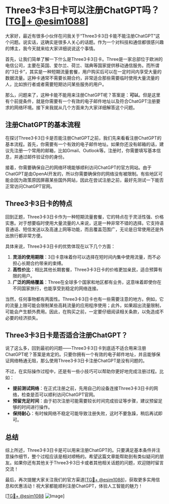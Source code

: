 # Three3卡3日卡可以注册ChatGPT吗？[[TG💪+ @esim1088](https://t.me/s/esim1088)]

大家好，最近有很多小伙伴在问我关于“Three3卡3日卡能不能注册ChatGPT”这个问题。说实话，这确实是很多人关心的话题。作为一个对科技和通信都很感兴趣的博主，我今天就来给大家详细说说这个事情。

首先，让我们简单了解一下什么是Three3卡3日卡。Three是一家总部位于欧洲的电信公司，主要在英国、爱尔兰、荷兰、瑞典等国家提供移动通信服务。而所谓的“3日卡”，其实是一种短期流量套餐，用户购买后可以在一定时间内享受大量的数据流量。这种卡通常不需要长期合约，非常适合那些需要临时使用大量流量的人，比如旅行者或者需要短期访问某些服务的用户。

那么，问题来了，这种卡能不能用来注册ChatGPT呢？答案是：**可以**。但是这里有个前提条件，就是你需要有一个有效的电子邮件地址以及符合ChatGPT注册要求的网络环境。接下来我就从几个方面来为大家详细解答这个问题。

## 注册ChatGPT的基本流程

在探讨Three3卡3日卡是否能注册ChatGPT之前，我们先来看看注册ChatGPT的基本流程。首先，你需要有一个有效的电子邮件地址。如果你还没有邮箱的话，建议先注册一个常用的邮箱，比如Gmail、Outlook等。注册时，你需要填写基本信息，并通过邮件验证你的身份。

接着，你需要确保自己的网络环境能够顺利访问ChatGPT的官方网站。由于ChatGPT是由OpenAI开发的，所以你需要确保你的网络没有被限制。有些地区可能会因为政策原因屏蔽某些国外网站，因此在尝试注册之前，最好先测试一下能否正常访问ChatGPT官网。

## Three3卡3日卡的特点

回到正题，Three3卡3日卡作为一种短期流量套餐，它的特点在于灵活性强、价格实惠。对于想要临时使用大量流量的人来说，这是一种非常不错的选择。它支持语音通话、短信发送以及高速上网等功能，而且覆盖范围广，无论是日常使用还是外出旅行都非常方便。

具体来说，Three3卡3日卡的优势体现在以下几个方面：

1. **灵活的使用期限**：3日卡意味着你可以选择在短时间内集中使用流量，而不必担心长期合约带来的束缚。
2. **高性价比**：相比其他长期套餐，Three3卡3日卡的价格更加亲民，适合预算有限的用户。
3. **广泛的网络覆盖**：Three在全球多个国家和地区都有业务，这意味着即使你在不同国家旅行，也能享受到稳定的网络连接。

当然，任何事物都有两面性。Three3卡3日卡也有一些需要注意的地方。例如，它的流量上限可能会限制某些高耗流量的应用程序使用；此外，如果超出流量限制，可能会产生额外费用。因此，在购买之前，一定要仔细阅读相关条款，以免造成不必要的经济损失。

## Three3卡3日卡是否适合注册ChatGPT？

说了这么多，回到最初的问题——Three3卡3日卡到底适不适合用来注册ChatGPT呢？答案是肯定的。只要你拥有一个有效的电子邮件地址，并且能够保证网络畅通无阻，那么使用Three3卡3日卡注册ChatGPT是没有问题的。

不过，在实际操作过程中，还是有一些小技巧可以帮助你更好地完成注册过程。比如：

- **提前测试网络**：在正式注册之前，先用自己的设备连接Three3卡3日卡的网络，检查是否可以顺利访问ChatGPT官网。
- **预留充足时间**：由于初次注册可能需要较长时间完成验证等步骤，建议预留足够的时间进行操作。
- **保持耐心**：有时候网络不稳定可能导致注册失败，这时不要急躁，稍后再试即可。

## 总结

综上所述，Three3卡3日卡是可以用来注册ChatGPT的。只要满足基本条件并注意操作细节，整个过程应该是相对顺畅的。希望这篇文章能帮助到有类似疑问的朋友。如果你还有其他关于Three3卡3日卡或者其他相关话题的问题，欢迎随时留言交流！

最后，再次提醒大家关注我们的官方渠道[[TG💪+ @esim1088](https://t.me/s/esim1088)]，获取更多实用信息和优惠活动！祝大家都能顺利注册ChatGPT，体验人工智能的魅力！

[[TG💪+ @esim1088](https://t.me/s/esim1088) ![Image](https://i.postimg.cc/4NQfJmqS/Snipaste-2025-05-13-00-14-12.png)]